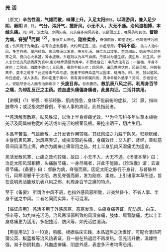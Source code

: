 ### 羌 活

〔原文〕**辛苦性温，气雄而散，味薄上升。入足太阳**<small>膀胱</small>。**以理游风，兼入足少阴、厥阴**<small> 肾、肝</small>。**气分。泻肝气，搜肝风，小无不入，大无不通。治风湿相搏，本经头痛。**<small>同川芎，治太阳、少阴头痛。凡头痛多用风药者，以巅顶之上，唯风药可到也。</small>**督脉为病，脊强<sup>(1)</sup>而厥<sup>（2）</sup>，**<small>督脉并太阳经</small>。**刚痉柔痉，**<small>脊强而厥，即痉证也。伤寒无汗为刚痉；伤风有汗为柔痉。亦有血虚发痉者。大约风证宜二活，血虚忌用。</small>**中风不语，** <small>
    按古人治中风，多主外感，率用续命、愈风等汤以发表，用三化汤、麻仁丸以攻里。至河间出，始云中风非外来之风，良由心火暴甚，肾水虚衰。东垣则以为本气自病。丹溪以为湿生痰，痰生热，热生风。世人复分北方风劲质厚为真中,南方地卑质弱为类中。不思岐伯云：中风大法有四：一偏枯，半身不遂也；二风痱，四肢不收也；三风癔，奄忽不知人也；四风痹，诸风类痹状也，风证尽矣。何尝有真中、类中之说乎？此证皆由气血亏虚，医者不知养血益气以固本，徒用乌、附、羌、独以驱风。命曰虚虚，误人多矣。真中定重于类中，焉有类中即属内伤，真中单属外感乎？河间、东垣皆北人，安能尽舍北人而专治南病乎？
</small>**头旋目赤。**<small>目赤要药</small>。**散肌表八风之邪，利周身百节之痛，为却乱反正之主药。若血虚头痛偏身痛者，此属内证。二活并禁用。**

【讲解】（1）脊强：脊部经脉、肌肉强急，身体不能前俯的症状。（2）厥，指四肢寒冷；或泛指突然昏倒，不省人事的病证。此处指前者。

**羌活解表散寒，祛风胜湿，以治上半身痹痛尤效。**为伞形科多年生草本植物羌活及同属植物宽叶羌活或川羌活的根茎及根。采挖出晒干，切片生用。

本品辛苦温，气雄而散，上升发表作用较强。其祛风湿之力胜于防风。归膀胱经，主散肌表风寒，治风寒表证，或挟湿邪的头痛，身痛效佳；又入肝、肾经，善祛筋骨间风湿而止痛。故亦为蠲痹止痛常用之品，対上半身肌肉风湿痛尤为适宜。	

羌活发散风寒、止痛之效均较强，故曰：小无不入，大无不通。《汤液本草》曰：治足太阳风湿相搏，头痛肢节痛，一身尽痛者，非此不能除。《珍珠囊》谓：去诸骨节痛。《备要》曰：
督脉为病，脊强而厥。因足太阳之脉行于身背，与督脉并行，风寒湿邪干于太阳，故见脊强而厥，发为刚痉、柔痉。上引诸家本草所述，旨在说明羌活能散肌表八风之邪，利周身百节之痛的特点。


至于《备要》 所谓治中风不语，也指外感风邪所致，非突然昏仆、不省人事、半身不遂之中风。二者名同而实异，不可混淆。

【临证应用】 羌活多用于外感风寒，恶寒发热，头痛身痛等证，配防风、白芷、细辛等，如九味羌活汤。治风寒湿邪所致的风湿痹痛，肢体、肩背酸痛，尤以上半身疼痛更为适用。多配独活、防风等，如羌活胜湿汤。

【用量用法】3 —10克，煎服。根据临床实践，本品退热之功很好，可配合清热药蒲公英、板蓝根等治风热表证，且一般在热退后不再发热。但羌活升散，温燥性强，易于伤阴耗血，凡血虚痹痛、阴虚外感，表虚多汗者均需忌用。

